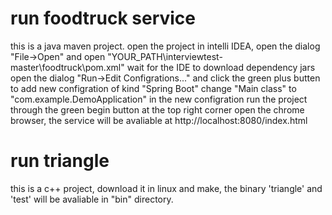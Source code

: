 # run foodtruck service
this is a java maven project.
open the project in intelli IDEA, open the dialog "File->Open" and open "YOUR_PATH\interviewtest-master\foodtruck\pom.xml" 
wait for the IDE to download dependency jars
open the dialog "Run->Edit Configrations..." and click the green plus butten to add new configration of kind "Spring Boot"
change "Main class" to "com.example.DemoApplication" in the new configration
run the project through the green begin button at the top right corner 
open the chrome browser, the service will be avaliable at http://localhost:8080/index.html 


# run triangle
this is a c++ project, download it in linux and make, the binary 'triangle' and 'test' will be avaliable in "bin" directory.
